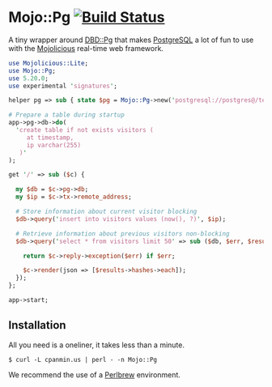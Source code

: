 
# Mojo::Pg [![Build Status](https://travis-ci.org/kraih/mojo-pg.svg?branch=master)](https://travis-ci.org/kraih/mojo-pg)

  A tiny wrapper around [DBD::Pg](https://metacpan.org/pod/DBD::Pg) that makes
  [PostgreSQL](http://www.postgresql.org) a lot of fun to use with the
  [Mojolicious](http://mojolicio.us) real-time web framework.

```perl
use Mojolicious::Lite;
use Mojo::Pg;
use 5.20.0;
use experimental 'signatures';

helper pg => sub { state $pg = Mojo::Pg->new('postgresql://postgres@/test') };

# Prepare a table during startup
app->pg->db->do(
  'create table if not exists visitors (
     at timestamp,
     ip varchar(255)
   )'
);

get '/' => sub ($c) {

  my $db = $c->pg->db;
  my $ip = $c->tx->remote_address;

  # Store information about current visitor blocking
  $db->query('insert into visitors values (now(), ?)', $ip);

  # Retrieve information about previous visitors non-blocking
  $db->query('select * from visitors limit 50' => sub ($db, $err, $results) {

    return $c->reply->exception($err) if $err;

    $c->render(json => [$results->hashes->each]);
  });
};

app->start;
```

## Installation

  All you need is a oneliner, it takes less than a minute.

    $ curl -L cpanmin.us | perl - -n Mojo::Pg

  We recommend the use of a [Perlbrew](http://perlbrew.pl) environment.
